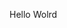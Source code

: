Hello Wolrd


















































































































































































































































































































































































































































































































































































































































































































































































































































































































































































































































































































































































































































































































































































































































































































































































































































































































































































































































































































































































































































































































































































































































































































































